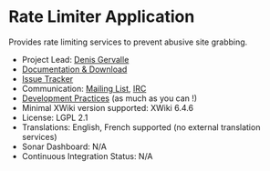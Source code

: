 # Rate Limiter Application

Provides rate limiting services to prevent abusive site grabbing.

* Project Lead: [Denis Gervalle](http://www.xwiki.org/xwiki/bin/view/XWiki/dgervalle) 
* [Documentation & Download](http://extensions.xwiki.org/xwiki/bin/view/Extension/Rate+Limiter+Application) 
* [Issue Tracker](http://jira.xwiki.org/jira/browse/RATELIM) 
* Communication: [Mailing List](http://dev.xwiki.org/xwiki/bin/view/Community/MailingLists), [IRC](http://dev.xwiki.org/xwiki/bin/view/Community/IRC) 
* [Development Practices](http://dev.xwiki.org/xwiki/bin/view/Community/DevelopmentPractices) (as much as you can !)
* Minimal XWiki version supported: XWiki 6.4.6
* License: LGPL 2.1
* Translations: English, French supported (no external translation services)
* Sonar Dashboard: N/A 
* Continuous Integration Status: N/A 

